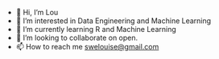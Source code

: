 - 👋 Hi, I’m Lou
- 👀 I’m interested in Data Engineering and Machine Learning 
- 🌱 I’m currently learning R and Machine Learning
- 💞️ I’m looking to collaborate on open. 
- 📫 How to reach me swelouise@gmail.com

<!---
swelouise/swelouise is a ✨ special ✨ repository because its `README.md` (this file) appears on your GitHub profile.
You can click the Preview link to take a look at your changes.
--->
